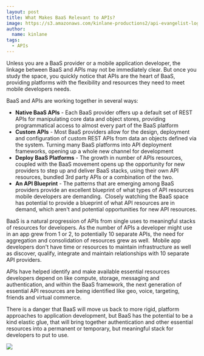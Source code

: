 ```yaml
---
layout: post
title: What Makes BaaS Relevant to APIs?
image: https://s3.amazonaws.com/kinlane-productions2/api-evangelist-logos/api-evangelist-butterfly-vertical.png
author:
  name: kinlane
tags:
  - APIs
---
```

Unless you are a BaaS provider or a mobile application developer, the linkage between BaaS and APIs may not be immediately clear. But once you study the space, you quickly notice that APIs are the heart of BaaS, providing platforms with the flexibility and resources they need to meet mobile developers needs.

BaaS and APIs are working together in several ways:

*   **Native BaaS APIs** \- Each BaaS provider offers up a default set of REST APIs for manipulating core data and object stores, providing programmatical access to almost every part of the BaaS platform
*   **Custom APIs** - Most BaaS providers allow for the design, deployment and configuration of custom REST APIs from data an objects defined via the system. Turning many BaaS platforms into API deployment frameworks, opening up a whole new channel for development
*   **Deploy BaaS Platforms** \- The growth in number of APIs resources, coupled with the BaaS movement opens up the opportunity for new providers to step up and deliver BaaS stacks, using their own API resources, bundled 3rd party APIs or a combination of the two.
*   **An API Blueprint** - The patterns that are emerging among BaaS providers provide an excellent blueprint of what types of API resources mobile developers are demanding.  Closely watching the BaaS space has potential to provide a blueprint of what API resources are in demand, which aren't and potential opportunities for new API resources.

BaaS is a natural progression of APIs from single uses to meaningful stacks of resources for developers. As the number of APIs a developer might use in an app grew from 1 or 2, to potentially 10 separate APIs, the need for aggregation and consolidation of resources grew as well.  Mobile app developers don't have time or resources to maintain infrastructure as well as discover, qualify, integrate and maintain relationships with 10 separate API providers.  

APIs have helped identify and make available essential resources developers depend on like compute, storage, messaging and authentication, and within the BaaS framework, the next generation of essential API resources are being identified like geo, voice, targeting, friends and virtual commerce.  

There is a danger that BaaS will move us back to more rigid, platform approaches to application development, but BaaS has the potential to be a kind elastic glue, that will bring together authentication and other essential resources into a permanent or temporary, but meaningful stack for developers to put to use.

![](https://s3.amazonaws.com/kinlane-productions2/bw-icons/baas-apis.png)